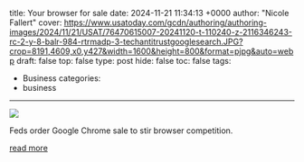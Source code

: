 title: Your browser for sale
date: 2024-11-21 11:34:13 +0000
author: "Nicole Fallert"
cover: https://www.usatoday.com/gcdn/authoring/authoring-images/2024/11/21/USAT/76470615007-20241120-t-110240-z-2116346243-rc-2-y-8-balr-984-rtrmadp-3-techantitrustgooglesearch.JPG?crop=8191,4609,x0,y427&width=1600&height=800&format=pjpg&auto=webp
draft: false
top: false
type: post
hide: false
toc: false
tags:
  - Business
categories:
  - business
---

![](https://www.usatoday.com/gcdn/authoring/authoring-images/2024/11/21/USAT/76470615007-20241120-t-110240-z-2116346243-rc-2-y-8-balr-984-rtrmadp-3-techantitrustgooglesearch.JPG?crop=8191,4609,x0,y427&width=1600&height=800&format=pjpg&auto=webp)

Feds order Google Chrome sale to stir browser competition.

[read more](https://www.usatoday.com/story/news/2024/11/21/daily-briefing-your-browser-for-sale/76471064007/)

